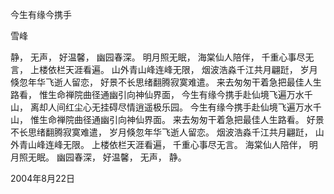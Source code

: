 今生有缘今携手

雪峰


静，
无声，
好温馨，
幽园春深。
明月照无眠，
海棠仙人陪伴，
千重心事尽无言，
上楼依栏天涯看遍。
山外青山峰连峰无限，
烟波浩淼千江共月翩跹，
岁月倏忽年华飞逝人留恋，
好景不长思绪翻腾寂寞难遣。
来去匆匆干着急把最佳人生路看，
惟生命禅院曲径通幽引向神仙界面，
今生有缘今携手赴仙境飞遍万水千山，
离却人间红尘心无挂碍尽情逍遥极乐园。
今生有缘今携手赴仙境飞遍万水千山，
惟生命禅院曲径通幽引向神仙界面。
来去匆匆干着急把最佳人生路看。
好景不长思绪翻腾寂寞难遣，
岁月倏忽年华飞逝人留恋。
烟波浩淼千江共月翩跹，
山外青山峰连峰无限。
上楼依栏天涯看遍，
千重心事尽无言。
海棠仙人陪伴，
明月照无眠。
幽园春深，
好温馨，
无声，
静。

2004年8月22日



